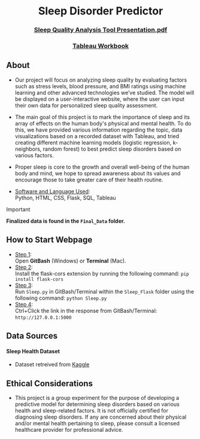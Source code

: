<a id="readme-top"></a>
<div align='center'>
<h1 align='center'>Sleep Disorder Predictor </h1>
</div>
<h3 align='center'><a 
href="file:///Sleep Quality Analysis Tool Presentation.pdf"><ins>Sleep Quality Analysis Tool Presentation.pdf</a></h3>
</div>
<h3 align='center'><a 
href="https://public.tableau.com/app/profile/sean.weeks/viz/Sleep_Tableau_Packaged_Workbook/Analysis"><ins>Tableau Workbook</a></h3>
</div>

## About

- Our project will focus on analyzing sleep quality by evaluating factors such as stress levels, blood pressure, and BMI ratings using machine learning and other advanced technologies we’ve studied. The model will be displayed on a user-interactive website, where the user can input their own data for personalized sleep quality assessment.

- The main goal of this project is to mark the importance of sleep and its array of effects on the human body's physical and mental health. To do this, we have provided various information regarding the topic, data visualizations based on a recorded dataset with Tableau, and tried creating different machine learning models (logistic regression, k-neighbors, random forest) to best predict sleep disorders based on various factors.

- Proper sleep is core to the growth and overall well-being of the human body and mind, we hope to spread awareness about its values and encourage those to take greater care of their health routine.

*  <ins>Software and Language Used</ins>:<br></ins>
Python, HTML, CSS, Flask, SQL, Tableau

> [!IMPORTANT]
> **Finalized data is found in the `Final_Data` folder.**

## How to Start Webpage
*  <ins>Step 1</ins>:<br></ins>
  Open **GitBash** (Windows) or **Terminal** (Mac).
*  <ins>Step 2</ins>:<br></ins>
  Install the flask-cors extension by running the following command: `pip install flask-cors`
*  <ins>Step 3</ins>:<br></ins>
  Run `Sleep.py` in GitBash/Terminal within the `Sleep_Flask` folder using the following command: `python Sleep.py`
*  <ins>Step 4</ins>:<br></ins>
  Ctrl+Click the link in the response from GitBash/Terminal: `http://127.0.0.1:5000`

## Data Sources
#### Sleep Health Dataset
* Dataset retreived from [Kaggle](https://www.kaggle.com/code/amalyasser/shhh-i-want-to-sleep/input)

## Ethical Considerations
* This project is a group experiment for the purpose of developing a predictive model for determining sleep disorders based on various health and sleep-related factors. It is not officially certified for diagnosing sleep disorders. If any are concerned about their physical and/or mental health pertaining to sleep, please consult a licensed healthcare provider for professional advice.
